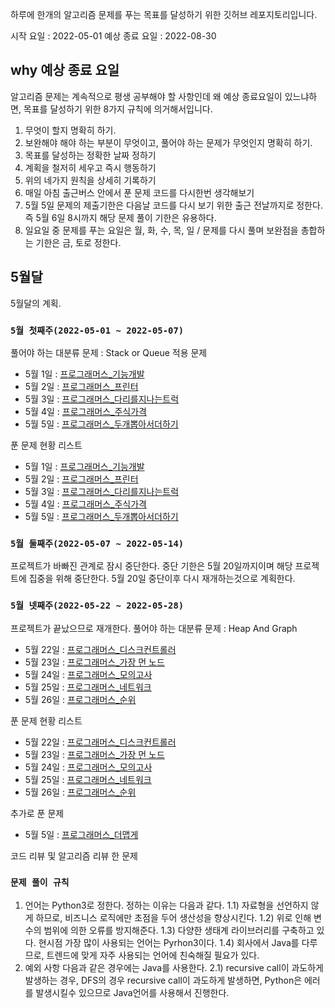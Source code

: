 하루에 한개의 알고리즘 문제를 푸는 목표를 달성하기 위한 깃허브 레포지토리입니다.

시작 요일      : 2022-05-01
예상 종료 요일 : 2022-08-30

## why 예상 종료 요일
알고리즘 문제는 계속적으로 평생 공부해야 할 사항인데 왜 예상 종료요일이 있느냐하면, 목표를 달성하기 위한 8가지 규칙에 의거해서입니다.
1. 무엇이 할지 명확히 하기.
2. 보완해야 해야 하는 부분이 무엇이고, 풀어야 하는 문제가 무엇인지 명확히 하기.
3. 목표를 달성하는 정확한 날짜 정하기
4. 계획을 철저히 세우고 즉시 행동하기
5. 위의 네가지 원칙을 상세히 기록하기
6. 매일 아침 출근버스 안에서 푼 문제 코드를 다시한번 생각해보기
7. 5월 5일 문제의 제출기한은 다음날 코드를 다시 보기 위한 출근 전날까지로 정한다. 즉 5월 6일 8시까지 해당 문제 풀이 기한은 유용하다.
8. 일요일 중 문제를 푸는 요일은 월, 화, 수, 목, 일 / 문제를 다시 풀며 보완점을 총합하는 기한은 금, 토로 정한다.

## 5월달

5월달의 계획.

### `5월 첫째주(2022-05-01 ~ 2022-05-07)`

풀어야 하는 대분류 문제 : Stack or Queue 적용 문제
- 5월 1일 : [프로그래머스_기능개발](https://programmers.co.kr/learn/courses/30/lessons/42586)
- 5월 2일 : [프로그래머스_프린터](https://programmers.co.kr/learn/courses/30/lessons/42587)
- 5월 3일 : [프로그래머스_다리를지나는트럭](https://programmers.co.kr/learn/courses/30/lessons/42583)
- 5월 4일 : [프로그래머스_주식가격](https://programmers.co.kr/learn/courses/30/lessons/42584)
- 5월 5일 : [프로그래머스_두개뽑아서더하기](https://programmers.co.kr/learn/courses/30/lessons/68644)

푼 문제 현황 리스트
- 5월 1일 : [프로그래머스_기능개발](https://github.com/diqksrk/AlgorithmPrac/blob/master/programmers/progammers_%EA%B8%B0%EB%8A%A5%EA%B0%9C%EB%B0%9C.py)
- 5월 2일 : [프로그래머스_프린터](https://github.com/diqksrk/AlgorithmPrac/blob/master/programmers/programmers_printer.py)
- 5월 3일 : [프로그래머스_다리를지나는트럭](https://github.com/diqksrk/AlgorithmPrac/blob/master/programmers/programmers_truck.py)
- 5월 4일 : [프로그래머스_주식가격](https://github.com/diqksrk/AlgorithmPrac/blob/master/programmers/programmers_stockPrice.py) 
- 5월 5일 : [프로그래머스_두개뽑아서더하기](https://github.com/diqksrk/AlgorithmPrac/blob/master/programmers/progammers_addedNumber.py) 

### `5월 둘째주(2022-05-07 ~ 2022-05-14)`
프로젝트가 바빠진 관계로 잠시 중단한다. 중단 기한은 5월 20일까지이며 해당 프로젝트에 집중을 위해 중단한다.
5월 20일 중단이후 다시 재개하는것으로 계획한다.

### `5월 넷째주(2022-05-22 ~ 2022-05-28)`
프로젝트가 끝났으므로 재개한다.
풀어야 하는 대분류 문제 : Heap And Graph
- 5월 22일 : [프로그래머스_디스크컨트롤러](https://programmers.co.kr/learn/courses/30/lessons/42627)
- 5월 23일 : [프로그래머스_가장 먼 노드](https://programmers.co.kr/learn/courses/30/lessons/49189)
- 5월 24일 : [프로그래머스_모의고사](https://programmers.co.kr/learn/courses/30/lessons/42840)
- 5월 25일 : [프로그래머스_네트워크](https://programmers.co.kr/learn/courses/30/lessons/43162)
- 5월 26일 : [프로그래머스_순위](https://programmers.co.kr/learn/courses/30/lessons/49191)

푼 문제 현황 리스트
- 5월 22일 : [프로그래머스_디스크컨트롤러](https://github.com/diqksrk/AlgorithmPrac/blob/master/programmers/programmers_disk_controller.py)
- 5월 23일 : [프로그래머스_가장 먼 노드](https://programmers.co.kr/learn/courses/30/lessons/49189)
- 5월 24일 : [프로그래머스_모의고사](https://programmers.co.kr/learn/courses/30/lessons/42840)
- 5월 25일 : [프로그래머스_네트워크](https://programmers.co.kr/learn/courses/30/lessons/43162)
- 5월 26일 : [프로그래머스_순위](https://programmers.co.kr/learn/courses/30/lessons/49191)

추가로 푼 문제
- 5월 5일 : [프로그래머스_더맵게](https://github.com/diqksrk/AlgorithmPrac/blob/master/programmers/programmers_scouvile.py) 

코드 리뷰 및 알고리즘 리뷰 한 문제

### `문제 풀이 규칙`
1. 언어는 Python3로 정한다. 정하는 이유는 다음과 같다.
 1.1) 자료형을 선언하지 않게 하므로, 비즈니스 로직에만 초점을 두어 생산성을 향상시킨다.
 1.2) 위로 인해 변수의 범위에 의한 오류를 방지해준다.
 1.3) 다양한 생태계 라이브러리를 구축하고 있다. 현시점 가장 많이 사용되는 언어는 Pyrhon3이다.
 1.4) 회사에서 Java를 다루므로, 트렌드에 맞게 자주 사용되는 언어에 친숙해질 필요가 있다.
2. 예외 사항
 다음과 같은 경우에는 Java를 사용한다.
 2.1) recursive call이 과도하게 발생하는 경우, DFS의 경우 recursive call이 과도하게 발생하면, Python은 에러를 발생시킬수 있으므로 Java언어를 사용해서 진행한다.


